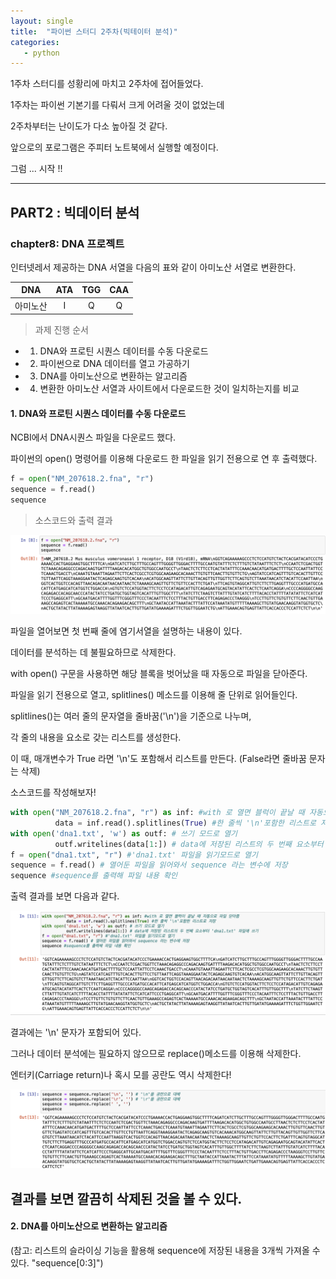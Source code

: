 ```yaml
---
layout: single
title:  "파이썬 스터디 2주차(빅테이터 분석)"
categories:
   - python
---
```


1주차 스터디를 성황리에 마치고 2주차에 접어들었다.  

1주차는 파이썬 기본기를 다뤄서 크게 어려울 것이 없었는데

2주차부터는 난이도가 다소 높아질 것 같다.

앞으로의 포로그램은 주피터 노트북에서 실행할 예정이다.  

그럼 ... 시작 !!


---

## PART2 : 빅데이터 분석
### chapter8: DNA 프로젝트

인터넷레서 제공하는 DNA 서열을 다음의 표와 같이 아미노산 서열로 변환한다.


|    DNA    |      ATA     |      TGG      |      CAA       |
| :-------: | :----------: | :-----------: | :-------------:|
|   아미노산  |       I      |        Q      |      Q         |

> 과제 진행 순서
- 1. DNA와 프로틴 시퀀스 데이터를 수동 다운로드
- 2. 파이썬으로 DNA 데이터를 열고 가공하기
- 3. DNA를 아미노산으로 변환하는 알고리즘
- 4. 변환한 아미노산 서열과 사이트에서 다운로드한 것이 일치하는지를 비교

#### 1. DNA와 프로틴 시퀀스 데이터를 수동 다운로드

NCBI에서 DNA시퀀스 파일을 다운로드 했다. 

파이썬의 open() 명령어를 이용해 다운로드 한 파일을 읽기 전용으로 연 후 출력했다.

```python
f = open("NM_207618.2.fna", "r")
sequence = f.read()
sequence
```

> 소스코드와 출력 결과  

![image](/_posts/image-1.png)


파일을 열어보면 첫 번째 줄에 염기서열을 설명하는 내용이 있다. 

데이터를 분석하는 데 불필요하므로 삭제한다.

with open() 구문을 사용하면 해당 블록을 벗어났을 때 자동으로 파일을 닫아준다.

파일을 읽기 전용으로 열고, splitlines() 메소드를 이용해 줄 단위로 읽어들인다. 

splitlines()는 여러 줄의 문자열을 줄바꿈('\n')을 기준으로 나누며, 

각 줄의 내용을 요소로 갖는 리스트를 생성한다.

이 때, 매개변수가 True 라면 '\n'도 포함해서 리스트를 만든다. (False라면 줄바꿈 문자는 삭제)

소스코드를 작성해보자!

```python
with open("NM_207618.2.fna", "r") as inf: #with 로 열면 블럭이 끝날 때 자동으로 파일 닫아줌
          data = inf.read().splitlines(True) #한 줄씩 '\n'포함한 리스트로 저장
with open('dna1.txt', 'w') as outf: # 쓰기 모드로 열기
          outf.writelines(data[1:]) # data에 저장된 리스트의 두 번째 요소부터 'dna1.txt' 파일에 쓰기
f = open("dna1.txt", "r") #'dna1.txt' 파일을 읽기모드로 열기
sequence = f.read() # 열어둔 파일을 읽어와서 sequence 라는 변수에 저장
sequence #sequence를 출력해 파일 내용 확인
```

출력 결과를 보면 다음과 같다.

![](2024-04-01-14-57-53.png)

결과에는 '\n' 문자가 포함되어 있다.     

그러나 데이터 분석에는 필요하지 않으므로 replace()메소드를 이용해 삭제한다.

엔터키(Carriage return)나 혹시 모를 공란도 역시 삭제한다!

![](2024-04-01-15-06-21.png)

결과를 보면 깔끔히 삭제된 것을 볼 수 있다.
---

#### 2. DNA를 아미노산으로 변환하는 알고리즘

(참고: 리스트의 슬라이싱 기능을 활용해 sequence에 저장된 내용을 3개씩 가져올 수 있다. "sequence[0:3]")












